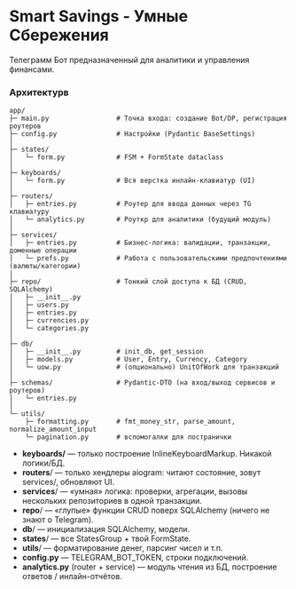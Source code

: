 # Smart Savings - Умные Сбережения

Телеграмм Бот предназначенный для аналитики и управления финансами.

### Архитектурв
```
app/
├─ main.py                 # Точка входа: создание Bot/DP, регистрация роутеров
├─ config.py               # Настройки (Pydantic BaseSettings)
│
├─ states/
│   └─ form.py             # FSM + FormState dataclass
│
├─ keyboards/
│   └─ form.py             # Вся верстка инлайн-клавиатур (UI)
│
├─ routers/
│   ├─ entries.py          # Роутер для ввода данных через TG клавиатуру
│   └─ analytics.py        # Роуткр для аналитики (будущий модуль)
│
├─ services/
│   ├─ entries.py          # Бизнес-логика: валидации, транзакции, доменные операции
│   └─ prefs.py            # Работа с пользовательскими предпочтениями (валюты/категории)
│
├─ repo/                   # Тонкий слой доступа к БД (CRUD, SQLAlchemy)
│   ├─ __init__.py
│   ├─ users.py
│   ├─ entries.py
│   ├─ currencies.py
│   └─ categories.py
│
├─ db/
│   ├─ __init__.py         # init_db, get_session
│   ├─ models.py           # User, Entry, Currency, Category
│   └─ uow.py              # (опционально) UnitOfWork для транзакций
│
├─ schemas/                # Pydantic-DTO (на вход/выход сервисов и роутеров)
│   └─ entries.py
│
└─ utils/
    ├─ formatting.py       # fmt_money_str, parse_amount, normalize_amount_input
    └─ pagination.py       # вспомогалки для постранички
```


* **keyboards/** — только построение InlineKeyboardMarkup. Никакой логики/БД.
* **routers**/ — только хендлеры aiogram: читают состояние, зовут services/, обновляют UI.
* **services**/ — «умная» логика: проверки, агрегации, вызовы нескольких репозиториев в одной транзакции.
* **repo**/ — «глупые» функции CRUD поверх SQLAlchemy (ничего не знают о Telegram).
* **db**/ — инициализация SQLAlchemy, модели.
* **states**/ — все StatesGroup + твой FormState.
* **utils**/ — форматирование денег, парсинг чисел и т.п.
* **config.py** — TELEGRAM_BOT_TOKEN, строки подключений.
* **analytics.py** (router + service) — модуль чтения из БД, построение ответов / инлайн-отчётов.